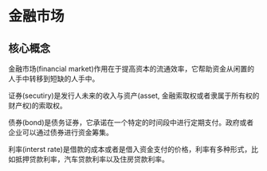 # 金融市场
## 核心概念
金融市场(financial market)作用在于提高资本的流通效率，它帮助资金从闲置的人手中转移到短缺的人手中。

证券(secutiry)是发行人未来的收入与资产(asset, 金融索取权或者隶属于所有权的财产权)的索取权。

债券(bond)是债务证券，它承诺在一个特定的时间段中进行定期支付。政府或者企业可以通过债券进行资金筹集。

利率(interst rate)是借款的成本或者是借入资金支付的价格，利率有多种形式，比如抵押贷款利率，汽车贷款利率以及住房贷款利率。

